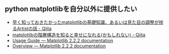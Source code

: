 ## python matplotlibを自分以外に提供したい

- [早く知っておきたかったmatplotlibの基礎知識、あるいは見た目の調整が捗るArtistの話 - Qiita](https://qiita.com/skotaro/items/08dc0b8c5704c94eafb9 "早く知っておきたかったmatplotlibの基礎知識、あるいは見た目の調整が捗るArtistの話 - Qiita")
- [matplotlibの階層構造を知ると幸せになれる(かもしれない) - Qiita](https://qiita.com/ceptree/items/5fb5e9e6f29d214153c9 "matplotlibの階層構造を知ると幸せになれる(かもしれない) - Qiita")
- [Usage Guide — Matplotlib 2.2.2 documentation](https://matplotlib.org/tutorials/introductory/usage.html "Usage Guide — Matplotlib 2.2.2 documentation")
- [Overview — Matplotlib 2.2.2 documentation](https://matplotlib.org/contents.html "Overview — Matplotlib 2.2.2 documentation")

